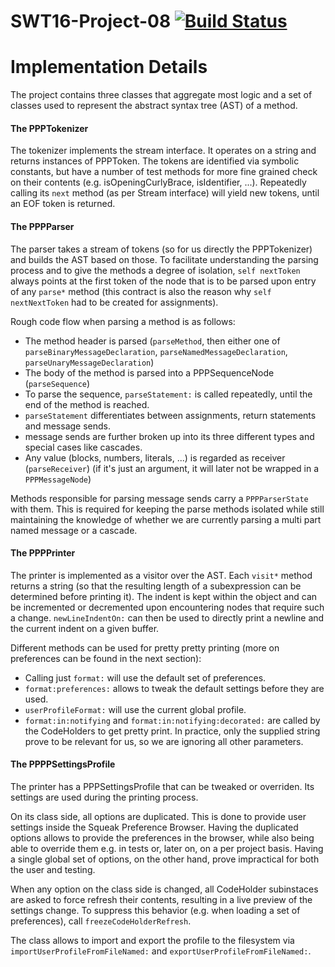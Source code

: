 # SWT16-Project-08 [![Build Status](https://travis-ci.org/HPI-SWA-Teaching/SWT16-Project-08.svg?branch=master)](https://travis-ci.org/HPI-SWA-Teaching/SWT16-Project-08)

Implementation Details
=================
The project contains three classes that aggregate most logic and a set of classes used to represent the abstract syntax tree (AST) of a method.

#### The PPPTokenizer

The tokenizer implements the stream interface. It operates on a string and returns instances of PPPToken. The tokens are identified via symbolic constants, but have a number of test methods for more fine grained check on their contents (e.g. isOpeningCurlyBrace, isIdentifier, ...). Repeatedly calling its `next` method (as per Stream interface) will yield new tokens, until an EOF token is returned.

#### The PPPParser

The parser takes a stream of tokens (so for us directly the PPPTokenizer) and builds the AST based on those. To facilitate understanding the parsing process and to give the methods a degree of isolation, `self nextToken` always points at the first token of the node that is to be parsed upon entry of any `parse*` method (this contract is also the reason why `self nextNextToken` had to be created for assignments).

Rough code flow when parsing a method is as follows:
* The method header is parsed (`parseMethod`, then either one of `parseBinaryMessageDeclaration`, `parseNamedMessageDeclaration`, `parseUnaryMessageDeclaration`)
* The body of the method is parsed into a PPPSequenceNode (`parseSequence`)
* To parse the sequence, `parseStatement:` is called repeatedly, until the end of the method is reached.
* `parseStatement` differentiates between assignments, return statements and message sends.
* message sends are further broken up into its three different types and special cases like cascades.
* Any value (blocks, numbers, literals, ...) is regarded as receiver (`parseReceiver`) (if it's just an argument, it will later not be wrapped in a `PPPMessageNode`)

Methods responsible for parsing message sends carry a `PPPParserState` with them. This is required for keeping the parse methods isolated while still maintaining the knowledge of whether we are currently parsing a multi part named message or a cascade.

#### The PPPPrinter
The printer is implemented as a visitor over the AST. Each `visit*` method returns a string (so that the resulting length of a subexpression can be determined before printing it). The indent is kept within the object and can be incremented or decremented upon encountering nodes that require such a change. `newLineIndentOn:` can then be used to directly print a newline and the current indent on a given buffer.

Different methods can be used for pretty pretty printing (more on preferences can be found in the next section):
* Calling just `format:` will use the default set of preferences.
* `format:preferences:` allows to tweak the default settings before they are used.
* `userProfileFormat:` will use the current global profile.
* `format:in:notifying` and `format:in:notifying:decorated:` are called by the CodeHolders to get pretty print. In practice, only the supplied string prove to be relevant for us, so we are ignoring all other parameters.

#### The PPPPSettingsProfile
The printer has a PPPSettingsProfile that can be tweaked or overriden. Its settings are used during the printing process.

On its class side, all options are duplicated. This is done to provide user settings inside the Squeak Preference Browser. Having the duplicated options allows to provide the preferences in the browser, while also being able to override them e.g. in tests or, later on, on a per project basis. Having a single global set of options, on the other hand, prove impractical for both the user and testing.

When any option on the class side is changed, all CodeHolder subinstaces are asked to force refresh their contents, resulting in a live preview of the settings change. To suppress this behavior (e.g. when loading a set of preferences), call `freezeCodeHolderRefresh`.

The class allows to import and export the profile to the filesystem via `importUserProfileFromFileNamed:` and `exportUserProfileFromFileNamed:`.

